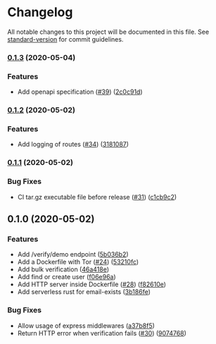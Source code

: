 # Changelog

All notable changes to this project will be documented in this file. See [standard-version](https://github.com/conventional-changelog/standard-version) for commit guidelines.

### [0.1.3](https://github.com/reacherhq/backend/compare/v0.1.2...v0.1.3) (2020-05-04)


### Features

* Add openapi specification ([#39](https://github.com/reacherhq/backend/issues/39)) ([2c0c91d](https://github.com/reacherhq/backend/commit/2c0c91d073136bdc18f2d6d3a1ab3e60945e348f))

### [0.1.2](https://github.com/reacherhq/backend/compare/v0.1.1...v0.1.2) (2020-05-02)


### Features

* Add logging of routes ([#34](https://github.com/reacherhq/backend/issues/34)) ([3181087](https://github.com/reacherhq/backend/commit/3181087a5a627cfa13a72269f189f4e302f47e60))

### [0.1.1](https://github.com/reacherhq/backend/compare/v0.1.0...v0.1.1) (2020-05-02)


### Bug Fixes

* CI tar.gz executable file before release ([#31](https://github.com/reacherhq/backend/issues/31)) ([c1cb9c2](https://github.com/amaurymartiny/reacher-microservices/commit/c1cb9c26bba7ab660258bd3d21d09cf446da0246))

## 0.1.0 (2020-05-02)


### Features

* Add /verify/demo endpoint ([5b036b2](https://github.com/reacherhq/backend/commit/5b036b2b2fc7d9fa1740dbb1a29b07ec78e3153f))
* Add a Dockerfile with Tor ([#24](https://github.com/reacherhq/backend/issues/24)) ([53210fc](https://github.com/amaurymartiny/reacher-microservices/commit/53210fcca03d1f4b6baad7573b18c49432e389e7))
* Add bulk verification ([46a418e](https://github.com/reacherhq/backend/commit/46a418e40f9ff1e896eaa00ddeba9d3d6da9abac))
* Add find or create user ([f06e96a](https://github.com/reacherhq/backend/commit/f06e96a117dcd2eb0535e70e18e69e15d144d48b))
* Add HTTP server inside Dockerfile ([#28](https://github.com/reacherhq/backend/issues/28)) ([f82610e](https://github.com/amaurymartiny/reacher-microservices/commit/f82610ecdc6f360e3be8f076fab793b13fb88251))
* Add serverless rust for email-exists ([3b186fe](https://github.com/reacherhq/backend/commit/3b186fee406af38faf6ec5e82cb68f0d30599b55))


### Bug Fixes

* Allow usage of express middlewares ([a37b8f5](https://github.com/reacherhq/backend/commit/a37b8f5bcbeea366f4c658f6dad4becf38245eeb))
* Return HTTP error when verification fails ([#30](https://github.com/reacherhq/backend/issues/30)) ([9074768](https://github.com/amaurymartiny/reacher-microservices/commit/90747689ff83640aa5b8b37d54a2f0b09cc433b3))
